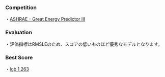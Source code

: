 ### Competition
・[ASHRAE - Great Energy Predictor III](https://www.kaggle.com/c/ashrae-energy-prediction)

### Evaluation
・評価指標はRMSLEのため、スコアの低いものほど優秀なモデルとなります。

### Best Score
・[lgb 1.263](https://www.kaggle.com/yshiml/ashrae-lgb?scriptVersionId=66250802)
